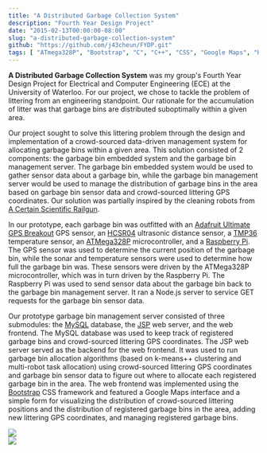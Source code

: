 ```yaml
---
title: "A Distributed Garbage Collection System"
description: "Fourth Year Design Project"
date: "2015-02-13T00:00:00-08:00"
slug: "a-distributed-garbage-collection-system"
github: "https://github.com/j43cheun/FYDP.git"
tags: [ "ATmega328P", "Bootstrap", "C", "C++", "CSS", "Google Maps", "HTML", "Java", "JSP", "JavaScript", "k-means++", "MRTA", "MySQL", "Node.js" ]
---
```


**A Distributed Garbage Collection System** was my group's Fourth Year Design
Project for Electrical and Computer Engineering (ECE) at the University of
Waterloo. For our project, we chose to tackle the problem of littering from an
engineering standpoint. Our rationale for the accumulation of litter was that
garbage bins are distributed suboptimally within a given area.

Our project sought to solve this littering problem through the design and
implementation of a crowd-sourced data-driven management system for allocating
garbage bins within a given area. This solution consisted of 2 components: the
garbage bin embedded system and the garbage bin management server. The garbage
bin embedded system would be used to gather sensor data about a garbage bin,
while the garbage bin management server would be used to manage the distribution
of garbage bins in the area based on garbage bin sensor data and crowd-sourced
littering GPS coordinates. Our solution was partially inspired by the cleaning
robots from [A Certain Scientific
Railgun](https://en.wikipedia.org/wiki/A_Certain_Scientific_Railgun).

In our prototype, each garbage bin was outfitted with an [Adafruit Ultimate GPS
Breakout](https://www.adafruit.com/product/746) GPS sensor, an
[HCSR04](https://www.sparkfun.com/products/15569) ultrasonic distance sensor, a
[TMP36](https://www.sparkfun.com/products/10988) temperature sensor, an
[ATMega328P](https://www.microchip.com/wwwproducts/en/ATmega328P)
microcontroller, and a [Raspberry Pi](https://www.raspberrypi.org). The GPS
sensor was used to determine the current position of the garbage bin, while the
sonar and temperature sensors were used to determine how full the garbage bin
was. These sensors were driven by the ATMega328P microcontroller, which was in
turn driven by the Raspberry Pi. The Raspberry Pi was used to send sensor data
about the garbage bin back to the garbage bin management server. It ran a
Node.js server to service GET requests for the garbage bin sensor data.

Our prototype garbage bin management server consisted of three submodules: the
[MySQL](https://www.mysql.com) database, the
[JSP](https://projects.eclipse.org/projects/ee4j.jsp) web server, and the web
frontend. The MySQL database was used to keep track of registered garbage bins
and crowd-sourced littering GPS coordinates. The JSP web server served as the
backend for the web frontend. It was used to run garbage bin allocation
algorithms (based on k-means++ clustering and multi-robot task allocation) using
crowd-sourced littering GPS coordinates and garbage bin sensor data to figure
out where to allocate each registered garbage bin in the area. The web frontend
was implemented using the [Bootstrap](https://getbootstrap.com) CSS framework
and featured a Google Maps interface and a simple form for visualizing the
distribution of crowd-sourced littering positions and the distribution of
registered garbage bins in the area, adding new littering GPS coordinates, and
managing registered garbage bins.

<div class="columns mt-5">
  <div class="column">
    <img src="/projects/a-distributed-garbage-collection-system/img/garbage-bin-embedded-system.jpg">
  </div>
</div>

<div class="columns mt-5">
  <div class="column">
    <img src="/projects/a-distributed-garbage-collection-system/img/poster.png">
  </div>
</div>
